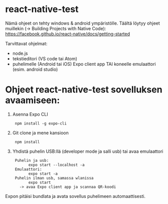 # react-native-test

Nämä ohjeet on tehty windows & android ympäristölle. 
Täältä löytyy ohjeet muillekin (-> Building Projects with Native Code): https://facebook.github.io/react-native/docs/getting-started 

Tarvittavat ohjelmat: 
-	node.js 
-	tekstieditori (VS code tai Atom) 
-	puhelimelle (Android tai iOS) Expo client app TAI koneelle emulaattori (esim. android studio)


# Ohjeet react-native-test sovelluksen avaamiseen: 

1. Asenna Expo CLI
  
        npm install -g expo-cli

2. Git clone ja mene kansioon 

        npm install 
  
3. Yhdistä puhelin USB:llä (developer mode ja salli usb) tai avaa emulaattori 

        Puhelin ja usb: 
              expo start --localhost -a
        Emulaattori: 
              expo start -a 
        Puhelin ilman usb, samassa wlanissa
              expo start
          -> avaa Expo client app ja scannaa QR-koodi
            
  Expon pitäisi bundlata ja avata sovellus puhelimeen automaattisesti.  

